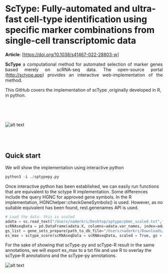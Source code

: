
# ScType: Fully-automated and ultra-fast cell-type identification using specific marker combinations from single-cell transcriptomic data

**Article**: [https://doi.org/10.1038/s41467-022-28803-w]

<p style="text-align:justify;"> <b>ScType</b> a computational method for automated selection of marker genes based merely on scRNA-seq data. The open-source portal (<a href="//sctype.app">http://sctype.app</a>) provides an interactive web-implementation of the method.</p>

This GitHub covers the implementation of scType ,originally developed in R,  in python. 

##
<br><br>

![alt text](https://github.com/IanevskiAleksandr/sc-type/blob/master/ScTypePlan.png)

<br><br>

## Quick start
We will show the implementation using interactive python
```python
python3 -i ./sptypepy.py 
```
Once interactive python has been established, we can easily run functions that are equivalent to the sctype R implementation. Some differences include the query HGNC for approved gene symbols. In the R implementation, HGNChelper::checkGeneSymbols() is used. However, as no suitable equivalent has been found, rest.genenames API is used. 
```python
# Load the data- this is scaled 
adata = sc.read_text("/Users/naderkri/Desktop/sptype/pbmc_scaled.txt",first_column_names=True)
scRNAseqData = pd.DataFrame(adata.X, columns=adata.var_names, index=adata.obs_names)
gs_list = gene_sets_prepare(path_to_db_file="/Users/naderkri/Downloads/ScTypeDB_full.xlsx",cell_type="Immune system")
es_max = sctype_score(scRNAseqData = scRNAseqData, scaled = True, gs = gs_list['gs_positive'], gs2 = gs_list['gs_negative'])


```
For the sake of showing that scType-py and scType-R result in the same annotations, we will export ex_max to a txt file and use R to overlay the scType-R annotations and the scType-py annotations. 

![alt text](https://github.com/kris-nader/sc-type-py/blob/master/sctype_py_R.png)














